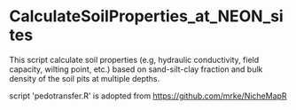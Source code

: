 # CalculateSoilProperties_at_NEON_sites
This script calculate soil properties (e.g, hydraulic conductivity, field capacity, wilting point, etc.) based on sand-silt-clay fraction and bulk density of the soil pits at multiple depths.


script 'pedotransfer.R' is adopted from https://github.com/mrke/NicheMapR
